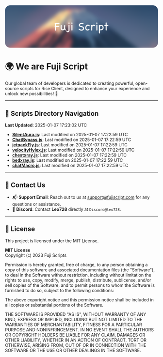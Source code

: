 ![Banner](.github/b.webp)

# 🌍 **We are Fuji Script**

Our global team of developers is dedicated to creating powerful, open-source scripts for Rise Client, designed to enhance your experience and unlock new possibilities! 🌟

---
<!-- SCRIPTS_NAVIGATION_START -->
## 📂 **Scripts Directory Navigation**

**Last Updated**: 2025-01-07 17:23:02 UTC

- **[SilentAura.js](scripts/SilentAura.js)**: Last modified on 2025-01-07 17:22:59 UTC
- **[ChatBypass.js](scripts/ChatBypass.js)**: Last modified on 2025-01-07 17:22:59 UTC
- **[jetpackFly.js](scripts/jetpackFly.js)**: Last modified on 2025-01-07 17:22:59 UTC
- **[velocityHylex.js](scripts/velocityHylex.js)**: Last modified on 2025-01-07 17:22:59 UTC
- **[chestxray.js](scripts/chestxray.js)**: Last modified on 2025-01-07 17:22:59 UTC
- **[bedxray.js](scripts/bedxray.js)**: Last modified on 2025-01-07 17:22:59 UTC
- **[chatMacro.js](scripts/chatMacro.js)**: Last modified on 2025-01-07 17:22:59 UTC

<!-- SCRIPTS_NAVIGATION_END -->

---

## 💬 **Contact Us**  
- 📬 **Support Email**: Reach out to us at [support@fujiscript.com](mailto:support@fujiscript.com) for any questions or assistance.  
- 💬 **Discord**: Contact **Leo728** directly at `Discord@leo728`.

---

## 📜 **License**

This project is licensed under the MIT License.  

**MIT License**  
Copyright (c) 2023 Fuji Scripts  

Permission is hereby granted, free of charge, to any person obtaining a copy of this software and associated documentation files (the "Software"), to deal in the Software without restriction, including without limitation the rights to use, copy, modify, merge, publish, distribute, sublicense, and/or sell copies of the Software, and to permit persons to whom the Software is furnished to do so, subject to the following conditions:  

The above copyright notice and this permission notice shall be included in all copies or substantial portions of the Software.  

THE SOFTWARE IS PROVIDED "AS IS", WITHOUT WARRANTY OF ANY KIND, EXPRESS OR IMPLIED, INCLUDING BUT NOT LIMITED TO THE WARRANTIES OF MERCHANTABILITY, FITNESS FOR A PARTICULAR PURPOSE AND NONINFRINGEMENT. IN NO EVENT SHALL THE AUTHORS OR COPYRIGHT HOLDERS BE LIABLE FOR ANY CLAIM, DAMAGES OR OTHER LIABILITY, WHETHER IN AN ACTION OF CONTRACT, TORT OR OTHERWISE, ARISING FROM, OUT OF OR IN CONNECTION WITH THE SOFTWARE OR THE USE OR OTHER DEALINGS IN THE SOFTWARE.  
